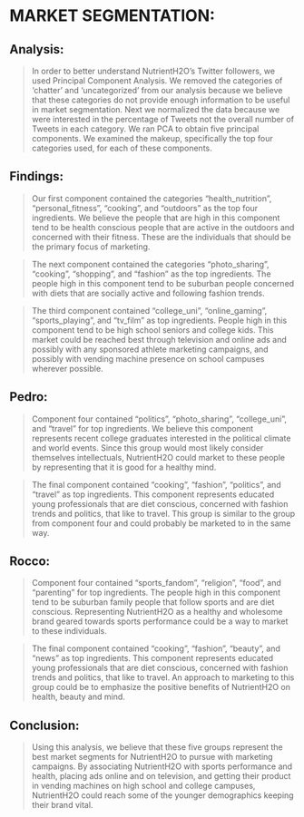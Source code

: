 # MARKET SEGMENTATION:

## Analysis:

> In order to better understand NutrientH2O’s Twitter followers, we used
> Principal Component Analysis. We removed the categories of ‘chatter’
> and ‘uncategorized’ from our analysis because we believe that these
> categories do not provide enough information to be useful in market
> segmentation. Next we normalized the data because we were interested
> in the percentage of Tweets not the overall number of Tweets in each
> category. We ran PCA to obtain five principal components. We examined
> the makeup, specifically the top four categories used, for each of
> these components.

## Findings:

> Our first component contained the categories “health\_nutrition”,
> “personal\_fitness”, “cooking”, and “outdoors” as the top four
> ingredients. We believe the people that are high in this component
> tend to be health conscious people that are active in the outdoors and
> concerned with their fitness. These are the individuals that should be
> the primary focus of marketing.

> The next component contained the categories “photo\_sharing”,
> “cooking”, “shopping”, and “fashion” as the top ingredients. The
> people high in this component tend to be suburban people concerned
> with diets that are socially active and following fashion trends.

> The third component contained “college\_uni”, “online\_gaming”,
> “sports\_playing”, and “tv\_film” as top ingredients. People high in
> this component tend to be high school seniors and college kids. This
> market could be reached best through television and online ads and
> possibly with any sponsored athlete marketing campaigns, and possibly
> with vending machine presence on school campuses wherever possible.

## Pedro:

> Component four contained “politics”, “photo\_sharing”, “college\_uni”,
> and “travel” for top ingredients. We believe this component represents
> recent college graduates interested in the political climate and world
> events. Since this group would most likely consider themselves
> intellectuals, NutrientH2O could market to these people by
> representing that it is good for a healthy mind.

> The final component contained “cooking”, “fashion”, “politics”, and
> “travel” as top ingredients. This component represents educated
> young professionals that are diet conscious, concerned with fashion
> trends and politics, that like to travel. This group is similar to the
> group from component four and could probably be marketed to in the
> same way.

## Rocco:

> Component four contained “sports\_fandom”, “religion”, “food”, and
> “parenting” for top ingredients. The people high in this component
> tend to be suburban family people that follow sports and are diet
> conscious. Representing NutrientH2O as a healthy and wholesome brand
> geared towards sports performance could be a way to market to these
> individuals.

> The final component contained “cooking”, “fashion”, “beauty”, and
> “news” as top ingredients. This component represents educated young
> professionals that are diet conscious, concerned with fashion trends
> and politics, that like to travel. An approach to marketing to this
> group could be to emphasize the positive benefits of NutrientH2O on
> health, beauty and mind.

## Conclusion:

> Using this analysis, we believe that these five groups represent the
> best market segments for NutrientH2O to pursue with marketing
> campaigns. By associating NutrientH2O with sports performance and
> health, placing ads online and on television, and getting their
> product in vending machines on high school and college campuses,
> NutrientH2O could reach some of the younger demographics keeping their
> brand vital.
